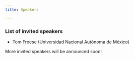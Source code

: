 ```yaml
---
title: Speakers

---
```


### List of invited speakers

- Tom Froese (Universidad Nacional Autónoma de México)

More invited speakers will be announced soon! 

<!---
-   Enrico Crema (University of Cambridge)
-   Alex Bentley (University of Houston)
-   Mark Collard (Simon Fraser University)
-   Alex Mesoudi (Exeter University)
-   Ruth Mace (University College London)
-   Robert Boyd (Arizona State University)
-   Michelle Ann Kline (Simon Fraser University)
-   Anne Kandler (Max Planck Institute for Evolutionary Anthropology?)
-   Stefani Crabtree (Pennsylvania State University)
-   Tim Kohler (Washington State University)
-   Andre Costopoulos (McGill University)
-   Victoria Reyes-Garcia (ICREA & ICTA-UAB)
-   Joe Henrich (University of British Columbia)

-->
